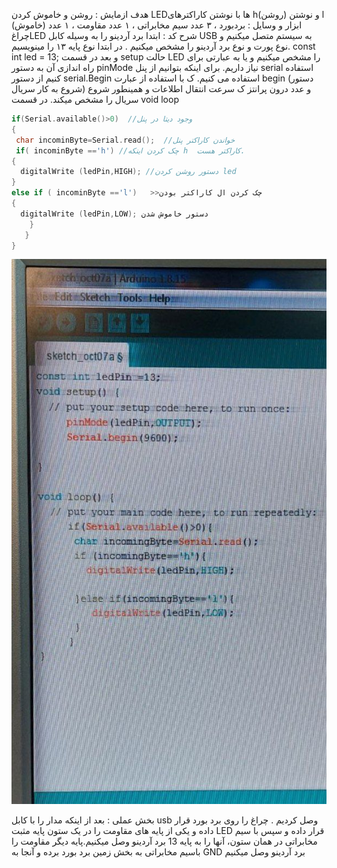 هدف ازمایش : روشن و خاموش کردن LEDها با نوشتن کاراکترهای h(روشن) و نوشتن l (خاموش)
ابزار و وسایل : بردبورد ، ۳ عدد سیم مخابراتی ، ۱ عدد مقاومت ، ۱ عدد چراغLED
شرح کد : 
ابتدا برد آردینو را به وسیله کابل USB  به سیستم متصل میکنیم و نوع پورت و نوع برد آردینو را مشخص میکنیم . 
 در ابتدا نوع پایه ۱۳ را مینویسیم.
  const int led = 13;
و بعد در قسمت setup
حالت LED  را مشخص میکنیم و یا به عبارتی برای راه اندازی آن به دستور pinMode  نیاز داریم.
برای اینکه بتوانیم از پنل serial استفاده کنیم از دستور serial.Begin استفاده می کنیم.
ک با  استفاده از عبارت begin (دستور شروع به کار سریال) و عدد درون پرانتز ک سرعت انتقال اطلاعات و همینطور شروع سریال را مشخص میکند.
در قسمت void loop 
```cpp
if(Serial.available()>0)  //وجود دیتا در پنل
{
 char incominByte=Serial.read();  //خواندن کاراکتر پنل 
 if( incominByte =='h‌‌‌‌') //چک کردن اینکه h  کاراکتر هست.
{
  digitalWrite (ledPin,HIGH); //دستور روشن کردن led
}
else if ( incominByte =='l')   >>چک کردن ال کاراکتر بودن
{
  digitalWrite (ledPin,LOW); دستور خاموش شدن 
    }
   }
}
```
![code](./photo_2024-10-13_14-10-02.jpg)

بخش عملی : 
بعد از اینکه مدار را با کابل usb  وصل کردیم . 
  چراغ را روی برد بورد قرار داده و یکی از پایه های مقاومت را در یک ستون پایه مثبت LED قرار داده و سپس با سیم مخابراتی در همان ستون، آنها را به پایه 13 برد آردینو وصل میکنیم.پایه دیگر مقاومت را باسیم مخابراتی به بخش زمین برد بورد برده و آنجا به GND برد آردینو وصل میکنیم